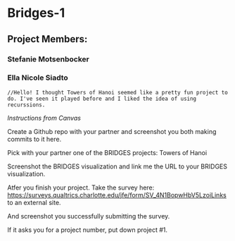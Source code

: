 # Bridges-1
## Project Members:
### Stefanie Motsenbocker
### Ella Nicole Siadto
    //Hello! I thought Towers of Hanoi seemed like a pretty fun project to do. I've seen it played before and I liked the idea of using recurssions.


*Instructions from Canvas*

Create a Github repo with your partner and screenshot you both making commits to it here.

Pick with your partner one of the BRIDGES projects: Towers of Hanoi

Screenshot the BRIDGES visualization and link me the URL to your BRIDGES visualization.

Atfer you finish your project. Take the survey here: https://surveys.qualtrics.charlotte.edu/jfe/form/SV_4N1BopwHbV5LzoiLinks to an external site.

And screenshot you successfully submitting the survey.

If it asks you for a project number, put down project #1.
